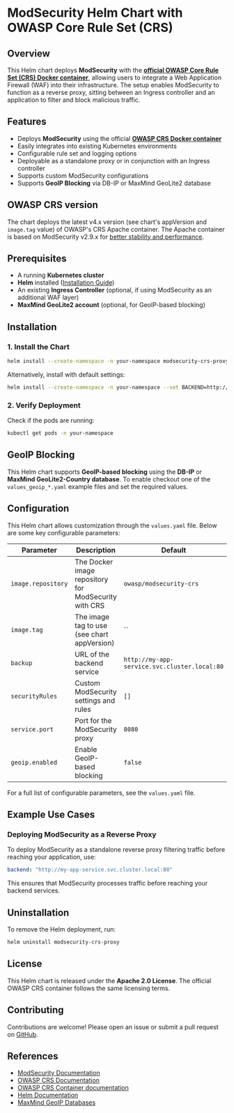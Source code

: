# ModSecurity Helm Chart with OWASP Core Rule Set (CRS)

## Overview
This Helm chart deploys **ModSecurity** with the **[official OWASP Core Rule Set (CRS) Docker container](https://hub.docker.com/r/owasp/modsecurity-crs)**, allowing users to integrate a Web Application Firewall (WAF) into their infrastructure. The setup enables ModSecurity to function as a reverse proxy, sitting between an Ingress controller and an application to filter and block malicious traffic.

## Features
- Deploys **ModSecurity** using the official **[OWASP CRS Docker container](https://hub.docker.com/r/owasp/modsecurity-crs)**
- Easily integrates into existing Kubernetes environments
- Configurable rule set and logging options
- Deployable as a standalone proxy or in conjunction with an Ingress controller
- Supports custom ModSecurity configurations
- Supports **GeoIP Blocking** via DB-IP or MaxMind GeoLite2 database

## OWASP CRS version
The chart deploys the latest v4.x version (see chart's appVersion and `image.tag` value) of OWASP's CRS Apache container.
The Apache container is based on ModSecurity v2.9.x for [better stability and performance](https://coreruleset.org/docs/1-getting-started/1-4-engine_integration_options/#modsecurity-v2).

## Prerequisites
- A running **Kubernetes cluster**
- **Helm** installed ([Installation Guide](https://helm.sh/docs/intro/install/))
- An existing **Ingress Controller** (optional, if using ModSecurity as an additional WAF layer)
- **MaxMind GeoLite2 account** (optional, for GeoIP-based blocking)

## Installation

### 1. Install the Chart
```sh
helm install --create-namespace -n your-namespace modsecurity-crs-proxy oci://registry-1.docker.io/phoenixmedia/modsecurity-crs-proxy --version 0.1.0 -f values.yaml
```

Alternatively, install with default settings:
```sh
helm install --create-namespace -n your-namespace --set BACKEND=http://my-app-service modsecurity-crs-proxy oci://registry-1.docker.io/phoenixmedia/modsecurity-crs-proxy
```

### 2. Verify Deployment
Check if the pods are running:
```sh
kubectl get pods -n your-namespace
```

## GeoIP Blocking
This Helm chart supports **GeoIP-based blocking** using the **DB-IP** or **MaxMind GeoLite2-Country database**.
To enable checkout one of the `values_geoip_*.yaml` example files and set the required values.

## Configuration
This Helm chart allows customization through the `values.yaml` file. Below are some key configurable parameters:

| Parameter                  | Description                                          | Default |
|----------------------------|------------------------------------------------------|---------|
| `image.repository`         | The Docker image repository for ModSecurity with CRS | `owasp/modsecurity-crs` |
| `image.tag`                | The image tag to use (see chart appVersion)          | `` |
| `backup`                   | URL of the backend service                           | `http://my-app-service.svc.cluster.local:80` |
| `securityRules` | Custom ModSecurity settings and rules                | `[]` |
| `service.port`             | Port for the ModSecurity proxy                       | `8080` |
| `geoip.enabled` | Enable GeoIP-based blocking                          | `false` |

For a full list of configurable parameters, see the `values.yaml` file.

## Example Use Cases

### Deploying ModSecurity as a Reverse Proxy
To deploy ModSecurity as a standalone reverse proxy filtering traffic before reaching your application, use:
```yaml
backend: "http://my-app-service.svc.cluster.local:80"
```

This ensures that ModSecurity processes traffic before reaching your backend services.

## Uninstallation
To remove the Helm deployment, run:
```sh
helm uninstall modsecurity-crs-proxy
```

## License
This Helm chart is released under the **Apache 2.0 License**. The official OWASP CRS container follows the same licensing terms.

## Contributing
Contributions are welcome! Please open an issue or submit a pull request on [GitHub](https://github.com/PHOENIX-MEDIA/modsecurity-crs-proxy).

## References
- [ModSecurity Documentation](https://github.com/owasp-modsecurity/ModSecurity)
- [OWASP CRS Documentation](https://coreruleset.org/)
- [OWASP CRS Container documentation](https://hub.docker.com/r/owasp/modsecurity-crs)
- [Helm Documentation](https://helm.sh/docs/)
- [MaxMind GeoIP Databases](https://www.maxmind.com/en/geoip2-services-and-databases)
